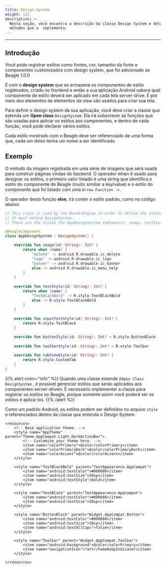 ```yaml
---
title: Design System
weight: 121
description: >-
  Nesta seção, você encontra a descrição da classe Design System e detalhes dos
  métodos que a  implementa.
---
```


---

## Introdução

Você pode registrar estilos como fontes, cor, tamanho da fonte e componentes customizados com design system, que foi adicionado ao Beagle 1.0.0

É com o **design system** que se armazena os componentes de estilo registrados, criado no frontend e então a sua aplicação Android saberá qual componente de estilo deverá ser aplicado em cada tela server-drive. É por meio dos elementos de elementos da view são usados para criar sua tela. 

Para definir o design system da sua aplicação, você deve criar a classe que estenda um **Open  class** `DesignSystem`. Ela irá subscrever as funções que são usadas para aplicar os estilos aos componentes, e dentro de cada função, você pode declarar vários estilos. 

Cada estilo mostrado com o Beagle deve ser referenciado de uma forma que, cada um deles tenha um nome a ser identificado.

## Exemplo

O método da imagem registrada em uma série de imagens que será usada para construir páginas vindas do backend. O operador when é usado para designar os estilos, o primeiro valor listado é uma string que identifica o estilo do componente do Beagle \(muito similiar a key/value\) e o estilo do componente que foi listado com uma `Arrow Function ->`. 

O operador desta função **else**, irá conter o estilo padrão, como no código abaixo:


```kotlin
// This class is used by the RenderEngine in order to define the styles configured at the application.
// It must extend DesignSystem.
// These are the styles the AppDesignSystem implements: image, textStyle, inputTextStyle, buttonStyle, toolbarStyle and tabViewStyle

@BeagleComponent
class AppDesignSystem : DesignSystem() {

    override fun image(id: String): Int? {
        return when (name) {
            "delete" -> android.R.drawable.ic_delete
            "logo" -> android.R.drawable.ic_logo
            "banner" -> android.R.drawable.ic_banner
            else -> android.R.drawable.ic_menu_help
        }
    }
    
    override fun textStyle(id: String): Int? {
        return when (name) {
            "TextBlackBold" -> R.style.TextBlackBold
            else -> R.style.TextBlackBold
        }
    }
    
    override fun inputTextStyle(id: String): Int? {
        return R.style.TextBlack
    }

    override fun buttonStyle(id: String): Int? = R.style.ButtonBlack
    
    override fun toolbarStyle(id: String): Int? = R.style.Toolbar
    
    override fun tabViewStyle(id: String): Int? {
        return R.style.CustomTab
    }
}
```


{{% alert color="info" %}}
Quando uma classe estende o`Open Class DesignSystem` , é possível gerenciar estilos que serão aplicados aos componentes server-driven. É necessário implementar a classe para registrar os estilos no Beagle, porque somente assim você poderá ver os estilos e aplicá-los. 
{{% /alert %}}

Como um padrão Android, os estilos podem ser definidos no arquivo `style` e referenciados dentro da classe que entenda o Design System. 

```markup
<resources>
    <!-- Base application theme. -->
    <style name="AppTheme" parent="Theme.AppCompat.Light.DarkActionBar">
        <!-- Customize your theme here. -->
        <item name="colorPrimary">@color/colorPrimary</item>
        <item name="colorPrimaryDark">@color/colorPrimaryDark</item>
        <item name="colorAccent">@color/colorAccent</item>
    </style>

    <style name="TextBlackBold" parent="TextAppearance.AppCompat">
        <item name="android:textColor">#000000</item>
        <item name="android:textSize">20sp</item>
        <item name="android:textStyle">bold</item>
    </style>

    <style name="TextBlack" parent="TextAppearance.AppCompat">
        <item name="android:textColor">#000000</item>
        <item name="android:textSize">20sp</item>
    </style>

    <style name="ButtonBlack" parent="Widget.AppCompat.Button">
        <item name="android:textColor">#000000</item>
        <item name="android:textSize">18sp</item>
        <item name="android:textAllCaps">false</item>
    </style>

    <style name="Toolbar" parent="Widget.AppCompat.Toolbar">
        <item name="android:background">@color/colorPrimary</item>
        <item name="navigationIcon">?attr/homeAsUpIndicator</item>
    </style>

</resources>
```
